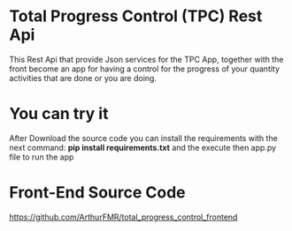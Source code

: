# Total Progress Control (TPC) Rest Api
This Rest Api that provide Json services for the TPC App, together with the front become an app for having a control for the progress of your quantity activities that are done or you are doing.

# You can try it
After Download the source code you can install the requirements with the next command: **pip install requirements.txt** and the execute then app.py file to run the app

# Front-End Source Code
https://github.com/ArthurFMR/total_progress_control_frontend
